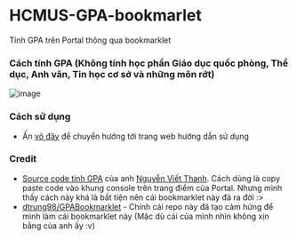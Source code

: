 # HCMUS-GPA-bookmarlet
Tính GPA trên Portal thông qua bookmarklet

### Cách tính GPA (Không tính học phần Giáo dục quốc phòng, Thể dục, Anh văn, Tin học cơ sở và những môn rớt)
![image](https://user-images.githubusercontent.com/47920109/170811023-856c84e6-80e2-43fe-90f7-a1f62a8d9629.png)

### Cách sử dụng
- Ấn [vô đây](https://ngntrgduc.github.io/HCMUS-GPA-bookmarklet) để chuyển hướng tới trang web hướng dẫn sử dụng

### Credit
- [Source code tính GPA](https://gist.github.com/shivaluma/e1f420be1d3cf8e6c6287539e8abcf89) của anh [Nguyễn Viết Thanh](https://github.com/shivaluma). Cách dùng là copy paste code vào khung console trên trang điểm của Portal. Nhưng mình thấy cách này khá là bất tiện nên cái bookmarklet này đã ra đời :>
- [dtrung98/GPABookmarklet](https://github.com/dtrung98/GPABookmarklet) - Chính cái repo này đã tạo cảm hứng để mình làm cái bookmarklet này (Mặc dù cái của mình nhìn không xịn bằng của anh ấy :v)
